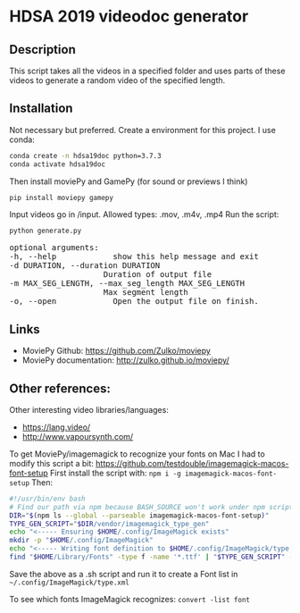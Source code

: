 # HDSA 2019 videodoc generator

## Description

This script takes all the videos in a specified folder and uses parts of these
videos to generate a random video of the specified length.

## Installation

Not necessary but preferred.
Create a environment for this project. I use conda:

``` bash
conda create -n hdsa19doc python=3.7.3
conda activate hdsa19doc
```

Then install moviePy and GamePy (for sound or previews I think)

``` bash
pip install moviepy gamepy
```


Input videos go in /input. Allowed types: .mov, .m4v, .mp4
Run the script:

``` bash
python generate.py
```

<pre>
optional arguments:
-h, --help            show this help message and exit
-d DURATION, --duration DURATION
                    Duration of output file
-m MAX_SEG_LENGTH, --max_seg_length MAX_SEG_LENGTH
                    Max segment length
-o, --open            Open the output file on finish.
</pre>


## Links

- MoviePy Github: https://github.com/Zulko/moviepy
- MoviePy documentation: http://zulko.github.io/moviepy/


## Other references:

Other interesting video libraries/languages:

- https://lang.video/
- http://www.vapoursynth.com/

To get MoviePy/imagemagick to recognize your fonts on Mac I had to modify this script a bit: https://github.com/testdouble/imagemagick-macos-font-setup
First install the script with: ```npm i -g imagemagick-macos-font-setup```
Then:

``` bash
#!/usr/bin/env bash
# Find our path via npm because BASH_SOURCE won't work under npm scripts… ಠ_ಠ
DIR="$(npm ls --global --parseable imagemagick-macos-font-setup)"
TYPE_GEN_SCRIPT="$DIR/vendor/imagemagick_type_gen"
echo "<----- Ensuring $HOME/.config/ImageMagick exists"
mkdir -p "$HOME/.config/ImageMagick"
echo "<----- Writing font definition to $HOME/.config/ImageMagick/type.xml"
find "$HOME/Library/Fonts" -type f -name '*.ttf' | "$TYPE_GEN_SCRIPT" -f - > "$HOME/.config/ImageMagick/type.xml"
```
Save the above as a .sh script and run it to create a Font list in `~/.config/ImageMagick/type.xml`

To see which fonts ImageMagick recognizes: ```convert -list font```
